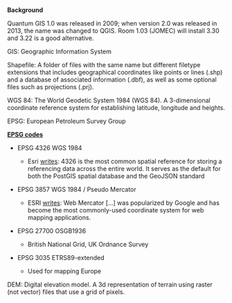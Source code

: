 **Background**

Quantum GIS 1.0 was released in 2009; when version 2.0 was released in 2013, the name was changed to QGIS. Room 1.03 (JOMEC) will install 3.30 and 3.22 is a good alternative.

GIS:    Geographic Information System

Shapefile:  A folder of files with the same name but different filetype extensions that includes geographical coordinates like points or lines (.shp) and a database of associated information (.dbf), as well as some optional files such as projections (.prj).

WGS 84: The World Geodetic System 1984 (WGS 84). A 3-dimensional coordinate reference system for establishing latitude, longitude and heights.

EPSG:   European Petroleum Survey Group 

**[EPSG codes](https://epsg.io)**

- EPSG 4326   WGS 1984
  - Esri [writes](https://developers.arcgis.com/documentation/spatial-references/): 4326 is the most common spatial reference for storing a referencing data across the entire world. It serves as the default for both the PostGIS spatial database and the GeoJSON standard

- EPSG 3857   WGS 1984 / Pseudo Mercator
  - ESRI [writes](https://www.esri.com/arcgis-blog/products/arcgis-solutions/defense/what-does-the-nga-web-mercator-advisory-mean-for-esri-defense-and-intelligence-users): Web Mercator [...] was popularized by Google and has become the most commonly-used coordinate system for web mapping applications. 

- EPSG 27700  OSGB1936
  - British National Grid, UK Ordnance Survey

- EPSG 3035   ETRS89-extended
  - Used for mapping Europe

DEM:    Digital elevation model. A 3d representation of terrain using raster (not vector) files that use a grid of pixels.
